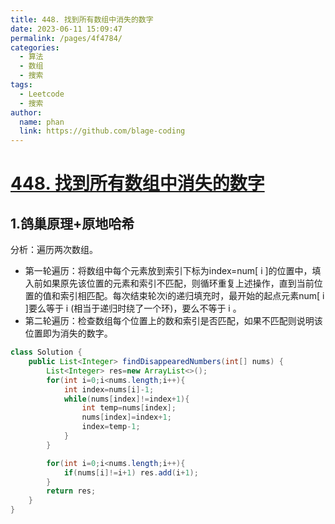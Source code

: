```yaml
---
title: 448. 找到所有数组中消失的数字
date: 2023-06-11 15:09:47
permalink: /pages/4f4784/
categories:
  - 算法
  - 数组
  - 搜索
tags:
  - Leetcode
  - 搜索
author: 
  name: phan
  link: https://github.com/blage-coding
---
```

# [448. 找到所有数组中消失的数字](https://leetcode.cn/problems/find-all-numbers-disappeared-in-an-array/)

## 1.鸽巢原理+原地哈希

分析：遍历两次数组。

- 第一轮遍历：将数组中每个元素放到索引下标为index=num\[ i \]的位置中，填入前如果原先该位置的元素和索引不匹配，则循环重复上述操作，直到当前位置的值和索引相匹配。每次结束轮次i的递归填充时，最开始的起点元素num\[ i \]要么等于 i (相当于递归时绕了一个环)，要么不等于 i 。
- 第二轮遍历：检查数组每个位置上的数和索引是否匹配，如果不匹配则说明该位置即为消失的数字。

```java
class Solution {
    public List<Integer> findDisappearedNumbers(int[] nums) {
        List<Integer> res=new ArrayList<>();
        for(int i=0;i<nums.length;i++){
            int index=nums[i]-1;
            while(nums[index]!=index+1){
                int temp=nums[index];
                nums[index]=index+1;
                index=temp-1;
            }
        }

        for(int i=0;i<nums.length;i++){
            if(nums[i]!=i+1) res.add(i+1);
        }
        return res;
    }
}
```

